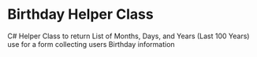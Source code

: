 # Birthday Helper Class
C# Helper Class to return List of Months, Days, and Years (Last 100 Years) use for a form collecting users Birthday information

